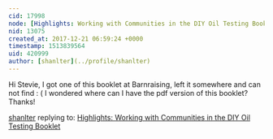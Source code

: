 ```yaml
---
cid: 17998
node: [Highlights: Working with Communities in the DIY Oil Testing Booklet](../notes/stevie/05-04-2016/highlights-working-with-communities-in-the-diy-oil-testing-booklet)
nid: 13075
created_at: 2017-12-21 06:59:24 +0000
timestamp: 1513839564
uid: 420999
author: [shanlter](../profile/shanlter)
---
```


Hi Stevie, I got one of this booklet at Barnraising, left it somewhere and can not find : ( I wondered where can I have the pdf version of this booklet? Thanks!

[shanlter](../profile/shanlter) replying to: [Highlights: Working with Communities in the DIY Oil Testing Booklet](../notes/stevie/05-04-2016/highlights-working-with-communities-in-the-diy-oil-testing-booklet)

